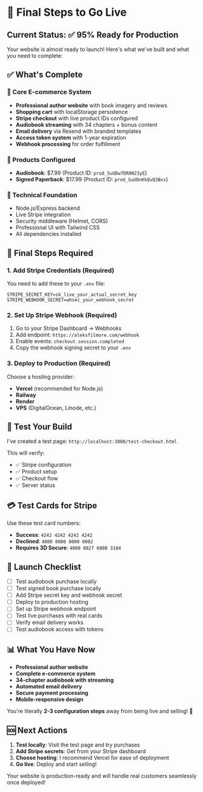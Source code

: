 # 🚀 Final Steps to Go Live

## Current Status: ✅ 95% Ready for Production

Your website is almost ready to launch! Here's what we've built and what you need to complete:

## ✅ What's Complete

### 🎯 Core E-commerce System
- **Professional author website** with book imagery and reviews
- **Shopping cart** with localStorage persistence
- **Stripe checkout** with live product IDs configured
- **Audiobook streaming** with 34 chapters + bonus content
- **Email delivery** via Resend with branded templates
- **Access token system** with 1-year expiration
- **Webhook processing** for order fulfillment

### 📱 Products Configured
- **Audiobook**: $7.99 (Product ID: `prod_SuUDw7DR0N23yE`)
- **Signed Paperback**: $17.99 (Product ID: `prod_SuUDnKkQvQ3Bxs`)

### 🔧 Technical Foundation
- Node.js/Express backend
- Live Stripe integration
- Security middleware (Helmet, CORS)
- Professional UI with Tailwind CSS
- All dependencies installed

## 🔴 Final Steps Required

### 1. Add Stripe Credentials (Required)
You need to add these to your `.env` file:
```
STRIPE_SECRET_KEY=sk_live_your_actual_secret_key
STRIPE_WEBHOOK_SECRET=whsec_your_webhook_secret
```

### 2. Set Up Stripe Webhook (Required)
1. Go to your Stripe Dashboard → Webhooks
2. Add endpoint: `https://aleksfilmore.com/webhook`
3. Enable events: `checkout.session.completed`
4. Copy the webhook signing secret to your `.env`

### 3. Deploy to Production (Required)
Choose a hosting provider:
- **Vercel** (recommended for Node.js)
- **Railway** 
- **Render**
- **VPS** (DigitalOcean, Linode, etc.)

## 🧪 Test Your Build

I've created a test page: `http://localhost:3000/test-checkout.html`

This will verify:
- ✅ Stripe configuration
- ✅ Product setup
- ✅ Checkout flow
- ✅ Server status

## 💳 Test Cards for Stripe

Use these test card numbers:
- **Success**: `4242 4242 4242 4242`
- **Declined**: `4000 0000 0000 0002`
- **Requires 3D Secure**: `4000 0027 6000 3184`

## 🚀 Launch Checklist

- [ ] Test audiobook purchase locally
- [ ] Test signed book purchase locally
- [ ] Add Stripe secret key and webhook secret
- [ ] Deploy to production hosting
- [ ] Set up Stripe webhook endpoint
- [ ] Test live purchases with real cards
- [ ] Verify email delivery works
- [ ] Test audiobook access with tokens

## 📊 What You Have Now

- **Professional author website**
- **Complete e-commerce system**
- **34-chapter audiobook with streaming**
- **Automated email delivery**
- **Secure payment processing**
- **Mobile-responsive design**

You're literally **2-3 configuration steps** away from being live and selling! 🎉

## 🆘 Next Actions

1. **Test locally**: Visit the test page and try purchases
2. **Add Stripe secrets**: Get from your Stripe dashboard
3. **Choose hosting**: I recommend Vercel for ease of deployment
4. **Go live**: Deploy and start selling!

Your website is production-ready and will handle real customers seamlessly once deployed!
